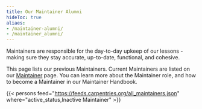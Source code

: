 ```yaml
---
title: Our Maintainer Alumni 
hideToc: true
aliaes:
- /maintainer-alumni/
- /maintainer_alumni/
---
```


Maintainers are responsible for the day-to-day upkeep of our lessons - making sure they stay accurate, up-to-date, functional, and cohesive.

This page lists our previous Maintainers. Current Maintainers are listed on our [Maintainer](/community/maintainers) page. You can learn more about the Maintainer role, and how to become a Maintainer in our Maintainer Handbook.

{{< persons feed="https://feeds.carpentries.org/all_maintainers.json" where="active_status,Inactive Maintainer" >}}
